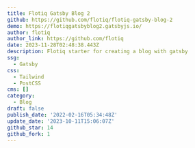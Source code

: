 ```yaml
---
title: Flotiq Gatsby Blog 2
github: https://github.com/flotiq/flotiq-gatsby-blog-2
demo: https://flotiqgatsbyblog2.gatsbyjs.io/
author: flotiq
author_link: https://github.com/flotiq
date: 2023-11-28T02:48:38.443Z
description: Flotiq starter for creating a blog with gatsby
ssg:
  - Gatsby
css:
  - Tailwind
  - PostCSS
cms: []
category:
  - Blog
draft: false
publish_date: '2022-02-16T05:34:48Z'
update_date: '2023-10-11T15:06:07Z'
github_star: 14
github_fork: 1
---
```

